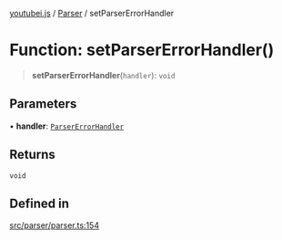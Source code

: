 [youtubei.js](../../../README.md) / [Parser](../README.md) / setParserErrorHandler

# Function: setParserErrorHandler()

> **setParserErrorHandler**(`handler`): `void`

## Parameters

• **handler**: [`ParserErrorHandler`](../type-aliases/ParserErrorHandler.md)

## Returns

`void`

## Defined in

[src/parser/parser.ts:154](https://github.com/LuanRT/YouTube.js/blob/305a398158a6cac82e6ef288fed4bf1661c89d52/src/parser/parser.ts#L154)
